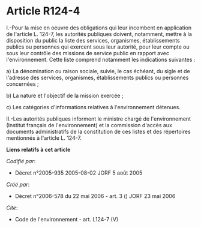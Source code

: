 # Article R124-4

I.-Pour la mise en oeuvre des obligations qui leur incombent en application de l'article L. 124-7, les autorités publiques
doivent, notamment, mettre à la disposition du public la liste des services, organismes, établissements publics ou personnes
qui exercent sous leur autorité, pour leur compte ou sous leur contrôle des missions de service public en rapport avec
l'environnement. Cette liste comprend notamment les indications suivantes : 

a) La dénomination ou raison sociale, suivie, le cas échéant, du sigle et de l'adresse des services, organismes,
établissements publics ou personnes concernées ; 

b) La nature et l'objectif de la mission exercée ; 

c) Les catégories d'informations relatives à l'environnement détenues. 

II.-Les autorités publiques informent le ministre chargé de l'environnement (Institut français de l'environnement) et la
commission d'accès aux documents administratifs de la constitution de ces listes et des répertoires mentionnés à l'article L.
124-7.

**Liens relatifs à cet article**

_Codifié par_:

  - Décret n°2005-935 2005-08-02 JORF 5 août 2005

_Créé par_:

  - Décret n°2006-578 du 22 mai 2006 - art. 3 () JORF 23 mai 2006

_Cite_:

  - Code de l'environnement - art. L124-7 (V)
